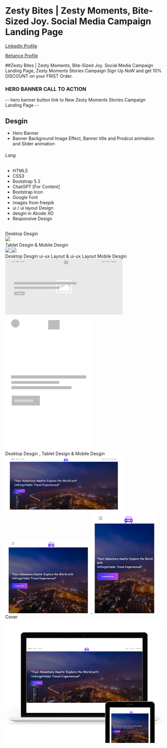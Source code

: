 # Zesty Bites | Zesty Moments, Bite-Sized Joy. Social Media Campaign Landing Page
<a href="https://www.linkedin.com/in/dharmendraverma95/" target="_blank">LinkedIn Profile </a>

<a href="https://www.behance.net/dhirukumar" target="_blank">Behance Profile </a>

##Zesty Bites | Zesty Moments, Bite-Sized Joy. Social Media Campaign Landing Page, Zesty Moments Stories Campaign Sign Up NoW and get 10% DISCOUNT on your FRIST Order.

### HERO BANNER CALL TO ACTION
-- hero banner button link to New Zesty Moments Stories Campaign Landing Page --

## Desgin 
<ul>
  <li>Hero Banner</li>
  <li>Banner Background Image Effect, Banner title and Prodcut animation and Slider animation </li>
</ul>

###### Lang
<ul>
  <li>HTML5</li>
  <li>CSS3</li>
  <li>Bootstrap 5.3</li>
  <li>ChatGPT [For Content]</li>
  <li>Bootstrap Icon</li>
  <li>Google Font</li>
  <li>images from freepik</li>
  <li>ui / ui layout Design</li>
  <li>desgin in Abode XD</li>
  <li>Responsive Design</li>
</ul>


<br>
<span>Desktop Desgin</span><br/>
<a href="" target="_blank" >
<img src="./desktop-design.gif" width="575px"/>
</a>
<br />
<span>Tablet Desgin </span> & <span> Mobile Desgin</span><br/>
<a href="" target="_blank" >
<img src="./tablet-design.gif" width="245px"/>
</a>
<a href="" target="_blank" >
<img src="./mboile-design.gif" width="225px"/>
</a>
 <br />
<span>Desktop Desgin ui-ux Layout </span> & <span> ui-ux Layout Mobile Desgin</span><br/>
<a href="" target="_blank" >
<img src="./desktop-ui-ux-layout.png" width="375px"/>
</a>
<a href="" target="_blank" >
<img src="./mboile-ui-ux-layout.png" width="275px"/>
</a>
 <br />
<span>Desktop Desgin </span> , <span>Tablet Design</span> & <span> Mobile Desgin</span><br/>
<a href="" target="_blank" >
<img src="./desktop-design.png" width="375px"/>
</a>
<a href="" target="_blank" >
<img src="./tablet-design.png" width="275px"/>
</a>
<a href="" target="_blank" >
<img src="./mboile-design.png" width="205px"/>
</a>
<span>Cover</span><br/>
<a href="" target="_blank" >
<img src="./cover.png" width="575px"/>
</a>